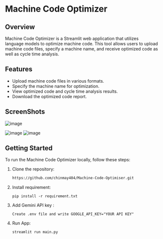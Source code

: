 # Machine Code Optimizer

## Overview
Machine Code Optimizer is a Streamlit web application that utilizes language models to optimize machine code. This tool allows users to upload machine code files, specify a machine name, and receive optimized code as well as cycle time analysis.

## Features
- Upload machine code files in various formats.
- Specify the machine name for optimization.
- View optimized code and cycle time analysis results.
- Download the optimized code report.

## ScreenShots
![image](https://github.com/chinmay404/Machine-Code-Optimiser/assets/92822013/b8623e8c-9b81-4c22-a1ca-817651a5b3c1)

![image](https://github.com/chinmay404/Machine-Code-Optimiser/assets/92822013/ec95ec44-e29a-4399-a2bb-41e57007cf97)
![image](https://github.com/chinmay404/Machine-Code-Optimiser/assets/92822013/be4df808-d443-449f-a3bf-3f3a77cb7b10)
## Getting Started
To run the Machine Code Optimizer locally, follow these steps:

1. Clone the repository:

   ```sh
   https://github.com/chinmay404/Machine-Code-Optimiser.git

2. Install requirement:

   ```Terminal
   pip install -r requirement.txt

3. Add Gemini API key :
   ```Terminal
   Create .env file and write GOOGLE_API_KEY="YOUR API KEY"

4. Run App:

   ```Terminal
   streamlit run main.py
